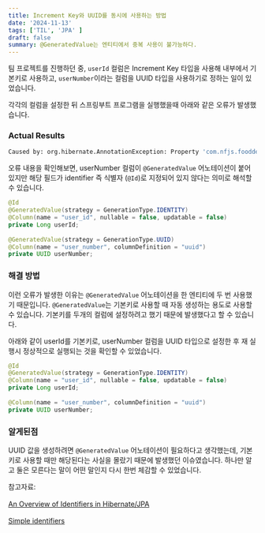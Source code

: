 ```yaml
---
title: Increment Key와 UUID를 동시에 사용하는 방법
date: '2024-11-13'
tags: ['TIL', 'JPA' ]
draft: false
summary: @GeneratedValue는 엔티티에서 중복 사용이 불가능하다.
---
```


팀 프로젝트를 진행하던 중, `userId` 컬럼은 Increment Key 타입을 사용해 내부에서 기본키로 사용하고, `userNumber`이라는 컬럼을 UUID 타입을 사용하기로 정하는 일이 있었습니다.

각각의 컬럼을 설정한 뒤 스프링부트 프로그램을 실행했을때 아래와 같은 오류가 발생했습니다.

### Actual Results

```bash
Caused by: org.hibernate.AnnotationException: Property 'com.nfjs.fooddelivery.user.entity.User.userNumber' is annotated @GeneratedValue but is not part of an identifier
```

오류 내용을 확인해보면, userNumber 컬럼이 `@GeneratedValue` 어노테이션이 붙어있지만 해당 필드가 identifier 즉 식별자 (`@Id`)로 지정되어 있지 않다는 의미로 해석할 수 있습니다.


```java
@Id  
@GeneratedValue(strategy = GenerationType.IDENTITY)  
@Column(name = "user_id", nullable = false, updatable = false)  
private Long userId;  
  
@GeneratedValue(strategy = GenerationType.UUID)  
@Column(name = "user_number", columnDefinition = "uuid")  
private UUID userNumber;
```

### 해결 방법

이런 오류가 발생한 이유는 `@GeneratedValue` 어노테이션을 한 엔티티에 두 번 사용했기 때문입니다. `@GeneratedValue`는 기본키로 사용할 때 자동 생성하는 용도로 사용할 수 있습니다. 기본키를 두개의 컬럼에 설정하려고 했기 때문에 발생했다고 할 수 있습니다.

아래와 같이 userId를 기본키로, userNumber 컬럼을 UUID 타입으로 설정한 후 재 실행시 정상적으로 실행되는 것을 확인할 수 있었습니다.

```java
@Id  
@GeneratedValue(strategy = GenerationType.IDENTITY)  
@Column(name = "user_id", nullable = false, updatable = false)  
private Long userId;  
  
@Column(name = "user_number", columnDefinition = "uuid")  
private UUID userNumber;
```

### 알게된점

UUID 값을 생성하려면 `@GeneratedValue` 어노테이션이 필요하다고 생각했는데, 기본키로 사용할 때만 해당된다는 사실을 몰랐기 때문에 발생했던 이슈였습니다. 하나만 알고 둘은 모른다는 말이 어떤 말인지 다시 한번 체감할 수 있었습니다.

참고자료:<br></br>[An Overview of Identifiers in Hibernate/JPA](https://www.baeldung.com/hibernate-identifiers)<br></br>[Simple identifiers](https://docs.jboss.org/hibernate/orm/6.4/userguide/html_single/Hibernate_User_Guide.html#identifiers
)